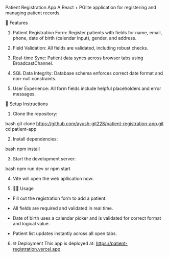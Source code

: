Patient Registration App
A React + PGlite application for registering and managing patient records.

🚀 Features
1. Patient Registration Form:
Register patients with fields for name, email, phone, date of birth (calendar input), gender, and address.

2. Field Validation:
All fields are validated, including robust checks.

3. Real-time Sync:
Patient data syncs across browser tabs using BroadcastChannel.

4. SQL Data Integrity:
Database schema enforces correct date format and non-null constraints.

5. User Experience:
All form fields include helpful placeholders and error messages.

📝 Setup Instructions
1. Clone the repository:

bash
git clone https://github.com/ayush-git228/patient-registration-app.git
cd patient-app

2. Install dependencies:

bash
npm install

3. Start the development server:

bash
npm run dev  or  npm start

4. Vite will open the web apllication now:

5. 🧑‍💻 Usage
- Fill out the registration form to add a patient.

- All fields are required and validated in real time.

- Date of birth uses a calendar picker and is validated for correct format and logical value.

- Patient list updates instantly across all open tabs.

6. 🌐 Deployment
This app is deployed at:
https://patient-registration.vercel.app